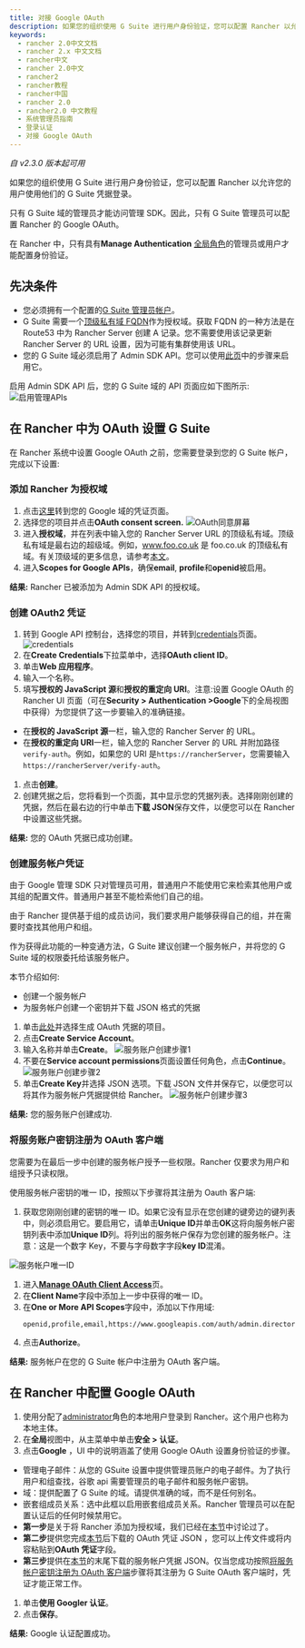 ```yaml
---
title: 对接 Google OAuth
description: 如果您的组织使用 G Suite 进行用户身份验证，您可以配置 Rancher 以允许您的用户使用他们的 G Suite 凭据登录。只有 G Suite 域的管理员才能访问管理 SDK。因此，只有 G Suite 管理员可以配置 Rancher 的 Google OAuth。在 Rancher 中，只有具有Manage Authentication全局角色的管理员或用户才能配置身份验证。
keywords:
  - rancher 2.0中文文档
  - rancher 2.x 中文文档
  - rancher中文
  - rancher 2.0中文
  - rancher2
  - rancher教程
  - rancher中国
  - rancher 2.0
  - rancher2.0 中文教程
  - 系统管理员指南
  - 登录认证
  - 对接 Google OAuth
---
```


_自 v2.3.0 版本起可用_

如果您的组织使用 G Suite 进行用户身份验证，您可以配置 Rancher 以允许您的用户使用他们的 G Suite 凭据登录。

只有 G Suite 域的管理员才能访问管理 SDK。因此，只有 G Suite 管理员可以配置 Rancher 的 Google OAuth。

在 Rancher 中，只有具有**Manage Authentication** [全局角色](/docs/rancher2/rancher2/admin-settings/rbac/global-permissions/_index)的管理员或用户才能配置身份验证。

## 先决条件

- 您必须拥有一个配置的[G Suite 管理员帐户](https://admin.google.com)。
- G Suite 需要一个[顶级私有域 FQDN](https://github.com/google/guava/wiki/InternetDomainNameExplained#public-suffixes-private-domains)作为授权域。获取 FQDN 的一种方法是在 Route53 中为 Rancher Server 创建 A 记录。您不需要使用该记录更新 Rancher Server 的 URL 设置，因为可能有集群使用该 URL。
- 您的 G Suite 域必须启用了 Admin SDK API。您可以使用[此页](https://support.google.com/a/answer/60757?hl=en)中的步骤来启用它。

启用 Admin SDK API 后，您的 G Suite 域的 API 页面应如下图所示:
![启用管理APIs](/img/rancher/Google-Enable-APIs-Screen.png)

## 在 Rancher 中为 OAuth 设置 G Suite

在 Rancher 系统中设置 Google OAuth 之前，您需要登录到您的 G Suite 帐户，完成以下设置:

### 添加 Rancher 为授权域

1. 点击[这里](https://console.developers.google.com/apis/credentials)转到您的 Google 域的凭证页面。
1. 选择您的项目并点击**OAuth consent screen.**
   ![OAuth同意屏幕](/img/rancher/Google-OAuth-consent-screen-tab.png)
1. 进入**授权域**，并在列表中输入您的 Rancher Server URL 的顶级私有域。顶级私有域是最右边的超级域。例如，www.foo.co.uk 是 foo.co.uk 的顶级私有域。有关顶级域的更多信息，请参考[本文](https://github.com/google/guava/wiki/InternetDomainNameExplained#public-suffixes-private-domains)。
1. 进入**Scopes for Google APIs**，确保**email**, **profile**和**openid**被启用。

**结果:** Rancher 已被添加为 Admin SDK API 的授权域。

### 创建 OAuth2 凭证

1. 转到 Google API 控制台，选择您的项目，并转到[credentials](https://console.developers.google.com/apis/credentials)页面。
   ![credentials](/img/rancher/Google-Credentials-tab.png)
1. 在**Create Credentials**下拉菜单中，选择**OAuth client ID**。
1. 单击**Web 应用程序**。
1. 输入一个名称。
1. 填写**授权的 JavaScript 源**和**授权的重定向 URI**。注意:设置 Google OAuth 的 Rancher UI 页面（可在**Security > Authentication >Google**下的全局视图中获得）为您提供了这一步要输入的准确链接。

- 在**授权的 JavaScript 源**一栏，输入您的 Rancher Server 的 URL。
- 在**授权的重定向 URI**一栏，输入您的 Rancher Server 的 URL 并附加路径`verify-auth`。例如，如果您的 URI 是`https://rancherServer`，您需要输入`https://rancherServer/verify-auth`。

1. 点击**创建**。
1. 创建凭据之后，您将看到一个页面，其中显示您的凭据列表。选择刚刚创建的凭据，然后在最右边的行中单击**下载 JSON**保存文件，以便您可以在 Rancher 中设置这些凭据。

**结果:** 您的 OAuth 凭据已成功创建。

### 创建服务帐户凭证

由于 Google 管理 SDK 只对管理员可用，普通用户不能使用它来检索其他用户或其组的配置文件。普通用户甚至不能检索他们自己的组。

由于 Rancher 提供基于组的成员访问，我们要求用户能够获得自己的组，并在需要时查找其他用户和组。

作为获得此功能的一种变通方法，G Suite 建议创建一个服务帐户，并将您的 G Suite 域的权限委托给该服务帐户。

本节介绍如何:

- 创建一个服务帐户
- 为服务帐户创建一个密钥并下载 JSON 格式的凭据

1. 单击[此处](https://console.developers.google.com/iam-admin/serviceaccounts)并选择生成 OAuth 凭据的项目。
1. 点击**Create Service Account**。
1. 输入名称并单击**Create**。
   ![服务账户创建步骤1](/img/rancher/Google-svc-acc-step1.png)
1. 不要在**Service account permissions**页面设置任何角色，点击**Continue**。
   ![服务账户创建步骤2](/img/rancher/Google-svc-acc-step2.png)
1. 单击**Create Key**并选择 JSON 选项。下载 JSON 文件并保存它，以便您可以将其作为服务帐户凭据提供给 Rancher。
   ![服务帐户创建步骤3](/img/rancher/Google-svc-acc-step3-key-creation.png)

**结果:** 您的服务账户创建成功.

### 将服务账户密钥注册为 OAuth 客户端

您需要为在最后一步中创建的服务帐户授予一些权限。Rancher 仅要求为用户和组授予只读权限。

使用服务帐户密钥的唯一 ID，按照以下步骤将其注册为 Oauth 客户端:

1. 获取您刚刚创建的密钥的唯一 ID。如果它没有显示在您创建的键旁边的键列表中，则必须启用它。要启用它，请单击**Unique ID**并单击**OK**这将向服务帐户密钥列表中添加**Unique ID**列。将列出的服务帐户保存为您创建的服务帐户。注意：这是一个数字 Key，不要与字母数字字段**key ID**混淆。

![服务帐户唯一ID](/img/rancher/Google-Select-UniqueID-column.png)

1. 进入[**Manage OAuth Client Access**](https://admin.google.com/AdminHome?chromeless=1#OGX:ManageOauthClients)页。
1. 在**Client Name**字段中添加上一步中获得的唯一 ID。
1. 在**One or More API Scopes**字段中，添加以下作用域:
   ```
   openid,profile,email,https://www.googleapis.com/auth/admin.directory.user.readonly,https://www.googleapis.com/auth/admin.directory.group.readonly
   ```
1. 点击**Authorize**。

**结果:** 服务帐户在您的 G Suite 帐户中注册为 OAuth 客户端。

## 在 Rancher 中配置 Google OAuth

1. 使用分配了[administrator](/docs/rancher2/rancher2/admin-settings/rbac/global-permissions/_index)角色的本地用户登录到 Rancher。这个用户也称为本地主体。
1. 在**全局**视图中，从主菜单中单击**安全 > 认证**。
1. 点击**Google** ，UI 中的说明涵盖了使用 Google OAuth 设置身份验证的步骤。

- 管理电子邮件：从您的 GSuite 设置中提供管理员账户的电子邮件。为了执行用户和组查找，谷歌 api 需要管理员的电子邮件和服务帐户密钥。
- 域：提供配置了 G Suite 的域。请提供准确的域，而不是任何别名。
- 嵌套组成员关系：选中此框以启用嵌套组成员关系。Rancher 管理员可以在配置认证后的任何时候禁用它。
- **第一步**是关于将 Rancher 添加为授权域，我们已经在[本节](#1-添加-rancher-为授权域)中讨论过了。
- **第二步**提供您完成[本节](#2-为-rancher-服务器创建-oauth2-凭证)后下载的 OAuth 凭证 JSON ，您可以上传文件或将内容粘贴到**OAuth 凭证**字段。
- **第三步**提供在[本节](#3-创建服务帐户凭证)的末尾下载的服务帐户凭据 JSON。仅当您成功按照[将服务帐户密钥注册为 OAuth 客户端](#4-将服务账户密钥注册为-oauth-客户端)步骤将其注册为 G Suite OAuth 客户端时，凭证才能正常工作。

1. 单击**使用 Googler 认证**。
1. 点击**保存**。

**结果:** Google 认证配置成功。
